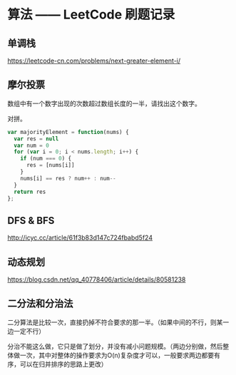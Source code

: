 # 算法 —— LeetCode 刷题记录

## 单调栈

https://leetcode-cn.com/problems/next-greater-element-i/


## 摩尔投票

数组中有一个数字出现的次数超过数组长度的一半，请找出这个数字。

对拼。

```javascript
var majorityElement = function(nums) {
  var res = null
  var num = 0
  for (var i = 0; i < nums.length; i++) {
    if (num === 0) {
      res = [nums[i]]
    }
    nums[i] == res ? num++ : num--
  }
  return res
};
```

## DFS & BFS

http://icyc.cc/article/61f3b83d147c724fbabd5f24

## 动态规划

https://blog.csdn.net/qq_40778406/article/details/80581238


## 二分法和分治法

二分算法是比较一次，直接扔掉不符合要求的那一半。（如果中间的不行，则某一边一定不行）

分治不能这么做，它只是做了划分，并没有减小问题规模。（两边分别做，然后整体做一次，其中对整体的操作要求为O(n)复杂度才可以，一般要求两边都要有序，可以在归并排序的思路上更改）
